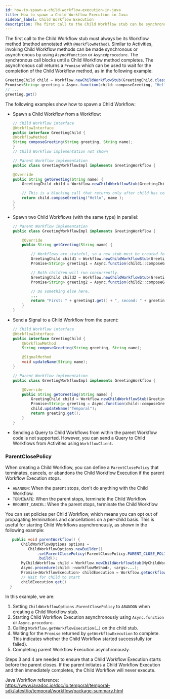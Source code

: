 ```yaml
---
id: how-to-spawn-a-child-workflow-execution-in-java
title: How to spawn a Child Workflow Execution in Java
sidebar_label: Child Workflow Execution
description: The first call to the Child Workflow stub can be synchronous or asynchronous using `Async.function(Functions.Func)` or `Async.procedure(Functions.Proc)`, and must always be to a method annotated with `@WorkflowMethod`.
---
```


The first call to the Child Workflow stub must always be its Workflow method (method annotated with `@WorkflowMethod`).
Similar to Activities, invoking Child Workflow methods can be made synchronous or asynchronous by using `Async#function` or `Async#procedure`.
The synchronous call blocks until a Child Workflow method completes.
The asynchronous call returns a `Promise` which can be used to wait for the completion of the Child Workflow method, as in the following example:

```java
GreetingChild child = Workflow.newChildWorkflowStub(GreetingChild.class);
Promise<String> greeting = Async.function(child::composeGreeting, "Hello", name);
// ...
greeting.get()
```

The following examples show how to spawn a Child Workflow:

- Spawn a Child Workflow from a Workflow:

    ```java
    // Child Workflow interface
    @WorkflowInterface
    public interface GreetingChild {
    @WorkflowMethod
    String composeGreeting(String greeting, String name);
    }
    // Child Workflow implementation not shown

    // Parent Workflow implementation
    public class GreetingWorkflowImpl implements GreetingWorkflow {

    @Override
    public String getGreeting(String name) {
        GreetingChild child = Workflow.newChildWorkflowStub(GreetingChild.class);

        // This is a blocking call that returns only after child has completed.
        return child.composeGreeting("Hello", name );
    }
    }
    ```

- Spawn two Child Workflows (with the same type) in parallel:

    ```java
    // Parent Workflow implementation
    public class GreetingWorkflowImpl implements GreetingWorkflow {

        @Override
        public String getGreeting(String name) {

            // Workflows are stateful, so a new stub must be created for each new child.
            GreetingChild child1 = Workflow.newChildWorkflowStub(GreetingChild.class);
            Promise<String> greeting1 = Async.function(child1::composeGreeting, "Hello", name);

            // Both children will run concurrently.
            GreetingChild child2 = Workflow.newChildWorkflowStub(GreetingChild.class);
            Promise<String> greeting2 = Async.function(child2::composeGreeting, "Bye", name);

            // Do something else here.
            ...
            return "First: " + greeting1.get() + ", second: " + greeting2.get();
        }
    }
    ```

- Send a Signal to a Child Workflow from the parent:

    ```java
    // Child Workflow interface
    @WorkflowInterface
    public interface GreetingChild {
        @WorkflowMethod
        String composeGreeting(String greeting, String name);

        @SignalMethod
        void updateName(String name);
    }

    // Parent Workflow implementation
    public class GreetingWorkflowImpl implements GreetingWorkflow {

        @Override
        public String getGreeting(String name) {
            GreetingChild child = Workflow.newChildWorkflowStub(GreetingChild.class);
            Promise<String> greeting = Async.function(child::composeGreeting, "Hello", name);
            child.updateName("Temporal");
            return greeting.get();
        }
    }
    ```

- Sending a Query to Child Workflows from within the parent Workflow code is not supported. However, you can send a Query to Child Workflows from Activities using `WorkflowClient`.

### ParentClosePolicy

When creating a Child Workflow, you can define a `ParentClosePolicy` that terminates, cancels, or abandons the Child Workflow Execution if the parent Workflow Execution stops.

- `ABANDON`: When the parent stops, don't do anything with the Child Workflow.
- `TERMINATE`: When the parent stops, terminate the Child Workflow
- `REQUEST_CANCEL`: When the parent stops, terminate the Child Workflow

You can set policies per Child Workflow, which means you can opt out of propagating terminations and cancellations on a per-child basis.
This is useful for starting Child Workflows asynchronously, as shown in the following example:

```java
   public void parentWorkflow() {
       ChildWorkflowOptions options =
          ChildWorkflowOptions.newBuilder()
              .setParentClosePolicy(ParentClosePolicy.PARENT_CLOSE_POLICY_ABANDON)
              .build();
       MyChildWorkflow child = Workflow.newChildWorkflowStub(MyChildWorkflow.class, options);
       Async.procedure(child::<workflowMethod>, <args>...);
       Promise<WorkflowExecution> childExecution = Workflow.getWorkflowExecution(child);
       // Wait for child to start
       childExecution.get()
  }
```

In this example, we are:

1. Setting `ChildWorkflowOptions.ParentClosePolicy` to `ABANDON` when creating a Child Workflow stub.
2. Starting Child Workflow Execution asynchronously using `Async.function` or `Async.procedure`.
3. Calling `Workflow.getWorkflowExecution(…)` on the child stub.
4. Waiting for the `Promise` returned by `getWorkflowExecution` to complete.
   This indicates whether the Child Workflow started successfully (or failed).
5. Completing parent Workflow Execution asynchronously.

Steps 3 and 4 are needed to ensure that a Child Workflow Execution starts before the parent closes.
If the parent initiates a Child Workflow Execution and then immediately completes, the Child Workflow will never execute.

Java Workflow reference: <https://www.javadoc.io/doc/io.temporal/temporal-sdk/latest/io/temporal/workflow/package-summary.html>
